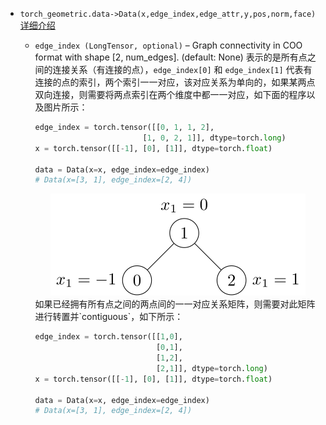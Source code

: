 

- `torch_geometric.data->Data(x,edge_index,edge_attr,y,pos,norm,face)` [详细介绍](https://rusty1s.github.io/pytorch_geometric/build/html/modules/data.html)
  - `edge_index (LongTensor, optional)` – Graph connectivity in COO format with shape [2, num_edges]. (default: None) 表示的是所有点之间的连接关系（有连接的点），`edge_index[0]` 和 `edge_index[1]` 代表有连接的点的索引，两个索引一一对应，该对应关系为单向的，如果某两点双向连接，则需要将两点索引在两个维度中都一一对应，如下面的程序以及图片所示：
    ```python
    edge_index = torch.tensor([[0, 1, 1, 2],
                            [1, 0, 2, 1]], dtype=torch.long)
    x = torch.tensor([[-1], [0], [1]], dtype=torch.float)

    data = Data(x=x, edge_index=edge_index)
    # Data(x=[3, 1], edge_index=[2, 4])
    ```
    <div align="center">
    <img src='./stuffs/graph.svg' alt='grapg'>
    </div>
    如果已经拥有所有点之间的两点间的一一对应关系矩阵，则需要对此矩阵进行转置并`contiguous`，如下所示：
    
    ```python
    edge_index = torch.tensor([[1,0],
                               [0,1],
                               [1,2],
                               [2,1]], dtype=torch.long)
    x = torch.tensor([[-1], [0], [1]], dtype=torch.float)

    data = Data(x=x, edge_index=edge_index)
    # Data(x=[3, 1], edge_index=[2, 4])
    ```